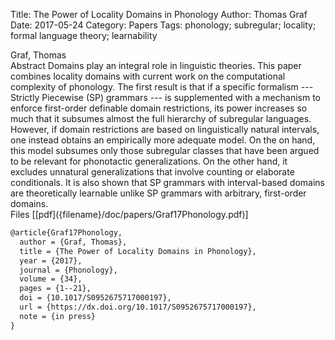 Title: The Power of Locality Domains in Phonology
Author: Thomas Graf
Date: 2017-05-24
Category: Papers
Tags: phonology; subregular; locality; formal language theory; learnability

<div markdown class="authors">
Graf, Thomas
</div>

<div markdown class="abstract">
<span id="abstract-title">Abstract</span>
Domains play an integral role in linguistic theories.
This paper combines locality domains with current work on the computational complexity of phonology.
The first result is that if a specific formalism --- Strictly Piecewise (SP) grammars --- is supplemented with a mechanism to enforce first-order definable domain restrictions, its power increases so much that it subsumes almost the full hierarchy of subregular languages.
However, if domain restrictions are based on linguistically natural intervals, one instead obtains an empirically more adequate model.
On the on hand, this model subsumes only those subregular classes that have been argued to be relevant for phonotactic generalizations.
On the other hand, it excludes unnatural generalizations that involve counting or elaborate conditionals.
It is also shown that SP grammars with interval-based domains are theoretically learnable unlike SP grammars with arbitrary, first-order domains.
</div>

<div markdown class="files">
<span id="files-title">Files</span>
[[pdf]({filename}/doc/papers/Graf17Phonology.pdf)]
</div>

~~~latex
@article{Graf17Phonology,
  author = {Graf, Thomas},
  title = {The Power of Locality Domains in Phonology},
  year = {2017},
  journal = {Phonology},
  volume = {34},
  pages = {1--21},
  doi = {10.1017/S0952675717000197},
  url = {https://dx.doi.org/10.1017/S0952675717000197},
  note = {in press}
}
~~~
